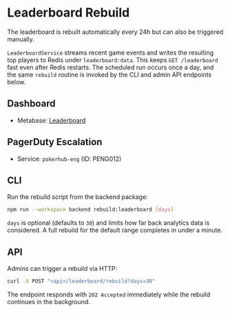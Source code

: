# Leaderboard Rebuild
<!-- Update service IDs in this file if PagerDuty services change -->

The leaderboard is rebuilt automatically every 24h but can also be triggered manually.

`LeaderboardService` streams recent game events and writes the resulting top
players to Redis under `leaderboard:data`. This keeps `GET /leaderboard` fast
even after Redis restarts. The scheduled run occurs once a day, and the same
`rebuild` routine is invoked by the CLI and admin API endpoints below.

## Dashboard
- Metabase: [Leaderboard](../analytics-dashboards.md)

## PagerDuty Escalation
- Service: `pokerhub-eng` (ID: PENG012) <!-- Update ID if PagerDuty service changes -->

## CLI

Run the rebuild script from the backend package:

```bash
npm run --workspace backend rebuild:leaderboard [days]
```

`days` is optional (defaults to `30`) and limits how far back analytics data is considered. A full rebuild for the default range completes in under a minute.

## API

Admins can trigger a rebuild via HTTP:

```bash
curl -X POST "<api>/leaderboard/rebuild?days=30"
```

The endpoint responds with `202 Accepted` immediately while the rebuild continues in the background.
